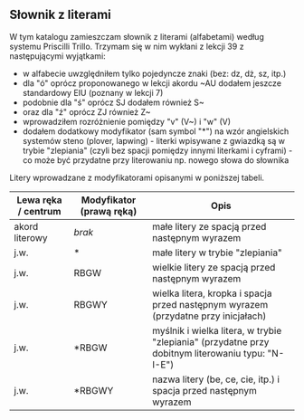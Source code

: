 ## Słownik z literami

W tym katalogu zamieszczam słownik z literami (alfabetami) według systemu Priscilli Trillo. Trzymam się w nim wykłani z lekcji 39 z następującymi wyjątkami:
* w alfabecie uwzględniłem tylko pojedyncze znaki (bez: dz, dż, sz, itp.)
* dla "ó" oprócz proponowanego w lekcji akordu ~AU dodałem jeszcze standardowy EIU (poznany w lekcji 7)
* podobnie dla "ś" oprócz SJ dodałem również S~
* oraz dla "ź" oprócz ZJ również Z~
* wprowadziłem rozróżnienie pomiędzy "v" (V~) i "w" (V)
* dodałem dodatkowy modyfikator (sam symbol "*") na wzór angielskich systemów steno (plover, lapwing) - literki wpisywane z gwiazdką są w trybie "zlepiania" (czyli bez spacji pomiędzy innymi literkami i cyframi) - co może być przydatne przy literowaniu np. nowego słowa do słownika

Litery wprowadzane z modyfikatorami opisanymi w poniższej tabeli.

|   Lewa ręka / centrum |  Modyfikator (prawą ręką)  |    Opis   |
|-----------------------|----------------------------|-----------|
|  akord literowy       |    _brak_                  | małe litery ze spacją przed następnym wyrazem |
|     j.w.              | *                          | małe litery w trybie "zlepiania"  |
|     j.w.              | RBGW                       | wielkie litery ze spacją przed następnym wyrazem |
|     j.w.              | RBGWY                      | wielka litera, kropka i spacja przed następnym wyrazem (przydatne przy inicjałach) |
|     j.w.              | *RBGW                      | myślnik i wielka litera, w trybie "zlepiania" (przydatne przy dobitnym literowaniu typu: "N-I-E") |
|     j.w.              | *RBGWY                     | nazwa litery (be, ce, cie, itp.) i spacja przed następnym wyrazem  |
